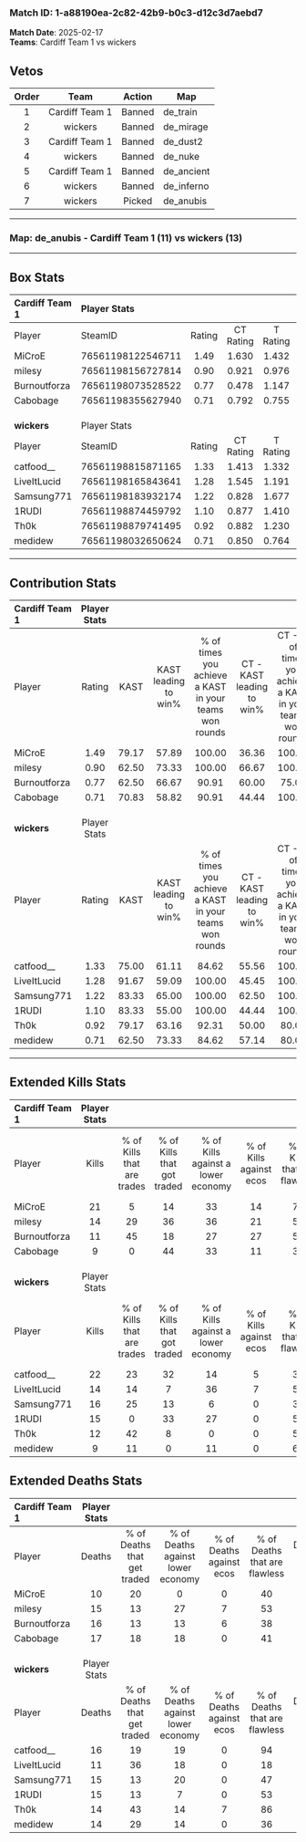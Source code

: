 ### Match ID: 1-a88190ea-2c82-42b9-b0c3-d12c3d7aebd7  
**Match Date**: 2025-02-17  
**Teams**: Cardiff Team 1 vs wickers  

## Vetos  

| Order | Team | Action | Map |
| :---: | :--: | :----: | --- |
| 1 | Cardiff Team 1 | Banned | de_train |
| 2 | wickers | Banned | de_mirage |
| 3 | Cardiff Team 1 | Banned | de_dust2 |
| 4 | wickers | Banned | de_nuke |
| 5 | Cardiff Team 1 | Banned | de_ancient |
| 6 | wickers | Banned | de_inferno |
| 7 | wickers | Picked | de_anubis |

---  

### **Map**: de_anubis - Cardiff Team 1 (11) vs wickers (13)  
---  

## Box Stats  

| **Cardiff Team 1** | Player Stats      |        |           |          |       |      |       |         |        |      |     |
| :- | :- | :-: | :-: | :-: | :-: | :-: | :-: | :-: | :-: | :-: | :-: |
| Player             | SteamID           | Rating | CT Rating | T Rating | KAST  | ADR  | Kills | Assists | Deaths | K/D  | HS% |
| MiCroE             | 76561198122546711 |  1.49  |   1.630   |  1.432   | 79.17 | 92.7 |  21   |    4    |   10   | 2.10 | 47  |
| milesy             | 76561198156727814 |  0.90  |   0.921   |  0.976   | 62.50 | 64.3 |  14   |    2    |   15   | 0.93 | 35  |
| Burnoutforza       | 76561198073528522 |  0.77  |   0.478   |  1.147   | 62.50 | 61.6 |  11   |    3    |   16   | 0.69 | 72  |
| Cabobage           | 76561198355627940 |  0.71  |   0.792   |  0.755   | 70.83 | 51.7 |   9   |    4    |   17   | 0.53 | 44  |
|                    |                   |        |           |          |       |      |       |         |        |      |     |
|                    |                   |        |           |          |       |      |       |         |        |      |     |
|                    |                   |        |           |          |       |      |       |         |        |      |     |
| **wickers**        | Player Stats      |        |           |          |       |      |       |         |        |      |     |
| Player             | SteamID           | Rating | CT Rating | T Rating | KAST  | ADR  | Kills | Assists | Deaths | K/D  | HS% |
| catfood__          | 76561198815871165 |  1.33  |   1.413   |  1.332   | 75.00 | 87.9 |  22   |    0    |   16   | 1.38 | 50  |
| LiveItLucid        | 76561198165843641 |  1.28  |   1.545   |  1.191   | 91.67 | 82.3 |  14   |    6    |   11   | 1.27 | 42  |
| Samsung771         | 76561198183932174 |  1.22  |   0.828   |  1.677   | 83.33 | 88.1 |  16   |    7    |   15   | 1.07 | 50  |
| 1RUDI              | 76561198874459792 |  1.10  |   0.877   |  1.410   | 83.33 | 65.3 |  15   |    3    |   15   | 1.00 | 73  |
| Th0k               | 76561198879741495 |  0.92  |   0.882   |  1.230   | 79.17 | 45.3 |  12   |    4    |   14   | 0.86 | 25  |
| medidew            | 76561198032650624 |  0.71  |   0.850   |  0.764   | 62.50 | 50.4 |   9   |    5    |   14   | 0.64 | 33  |
---  

## Contribution Stats  

| **Cardiff Team 1** | Player Stats |       |                      |                                                        |                           |                                                             |                          |                                                            |
| :- | :-: | :-: | :-: | :-: | :-: | :-: | :-: | :-: |
| Player             |    Rating    | KAST  | KAST leading to win% | % of times you achieve a KAST in your teams won rounds | CT - KAST leading to win% | CT - % of times you achieve a KAST in your teams won rounds | T - KAST leading to win% | T - % of times you achieve a KAST in your teams won rounds |
| MiCroE             |     1.49     | 79.17 |        57.89         |                         100.00                         |           36.36           |                           100.00                            |          87.50           |                           100.00                           |
| milesy             |     0.90     | 62.50 |        73.33         |                         100.00                         |           66.67           |                           100.00                            |          77.78           |                           100.00                           |
| Burnoutforza       |     0.77     | 62.50 |        66.67         |                         90.91                          |           60.00           |                            75.00                            |          70.00           |                           100.00                           |
| Cabobage           |     0.71     | 70.83 |        58.82         |                         90.91                          |           44.44           |                           100.00                            |          75.00           |                           85.71                            |
|                    |              |       |                      |                                                        |                           |                                                             |                          |                                                            |
|                    |              |       |                      |                                                        |                           |                                                             |                          |                                                            |
|                    |              |       |                      |                                                        |                           |                                                             |                          |                                                            |
| **wickers**        | Player Stats |       |                      |                                                        |                           |                                                             |                          |                                                            |
| Player             |    Rating    | KAST  | KAST leading to win% | % of times you achieve a KAST in your teams won rounds | CT - KAST leading to win% | CT - % of times you achieve a KAST in your teams won rounds | T - KAST leading to win% | T - % of times you achieve a KAST in your teams won rounds |
| catfood__          |     1.33     | 75.00 |        61.11         |                         84.62                          |           55.56           |                           100.00                            |          66.67           |                           75.00                            |
| LiveItLucid        |     1.28     | 91.67 |        59.09         |                         100.00                         |           45.45           |                           100.00                            |          72.73           |                           100.00                           |
| Samsung771         |     1.22     | 83.33 |        65.00         |                         100.00                         |           62.50           |                           100.00                            |          66.67           |                           100.00                           |
| 1RUDI              |     1.10     | 83.33 |        55.00         |                         100.00                         |           44.44           |                           100.00                            |          63.64           |                           100.00                           |
| Th0k               |     0.92     | 79.17 |        63.16         |                         92.31                          |           50.00           |                            80.00                            |          72.73           |                           100.00                           |
| medidew            |     0.71     | 62.50 |        73.33         |                         84.62                          |           57.14           |                            80.00                            |          87.50           |                           87.50                            |
---  

## Extended Kills Stats  

| **Cardiff Team 1** | Player Stats |                            |                            |                                    |                         |                              |                                 |                                       |                    |           |
| :- | :-: | :-: | :-: | :-: | :-: | :-: | :-: | :-: | :-: | :-: |
| Player             |    Kills     | % of Kills that are trades | % of Kills that got traded | % of Kills against a lower economy | % of Kills against ecos | % of Kills that are flawless | % of Kills that are close duels | % of Kills that are assisted by flash | Pistol Round Kills | AWP Kills |
| MiCroE             |      21      |             5              |             14             |                 33                 |           14            |              71              |                0                |                   0                   |         5          |     1     |
| milesy             |      14      |             29             |             36             |                 36                 |           21            |              50              |                0                |                   0                   |         0          |     1     |
| Burnoutforza       |      11      |             45             |             18             |                 27                 |           27            |              55              |                0                |                   0                   |         0          |     0     |
| Cabobage           |      9       |             0              |             44             |                 33                 |           11            |              33              |               22                |                   0                   |         0          |     1     |
|                    |              |                            |                            |                                    |                         |                              |                                 |                                       |                    |           |
|                    |              |                            |                            |                                    |                         |                              |                                 |                                       |                    |           |
|                    |              |                            |                            |                                    |                         |                              |                                 |                                       |                    |           |
| **wickers**        | Player Stats |                            |                            |                                    |                         |                              |                                 |                                       |                    |           |
| Player             |    Kills     | % of Kills that are trades | % of Kills that got traded | % of Kills against a lower economy | % of Kills against ecos | % of Kills that are flawless | % of Kills that are close duels | % of Kills that are assisted by flash | Pistol Round Kills | AWP Kills |
| catfood__          |      22      |             23             |             32             |                 14                 |            5            |              32              |               14                |                   0                   |         0          |     1     |
| LiveItLucid        |      14      |             14             |             7              |                 36                 |            7            |              50              |               14                |                   0                   |         0          |     4     |
| Samsung771         |      16      |             25             |             13             |                 6                  |            0            |              38              |                6                |                   0                   |         0          |     4     |
| 1RUDI              |      15      |             0              |             33             |                 27                 |            0            |              53              |               13                |                   7                   |         0          |     2     |
| Th0k               |      12      |             42             |             8              |                 0                  |            0            |              58              |                0                |                   0                   |         0          |     0     |
| medidew            |      9       |             11             |             0              |                 11                 |            0            |              67              |                0                |                   0                   |         0          |     1     |
## Extended Deaths Stats  

| **Cardiff Team 1** | Player Stats |                             |                                   |                          |                               |                            |                           |               |
| :- | :-: | :-: | :-: | :-: | :-: | :-: | :-: | :-: |
| Player             |    Deaths    | % of Deaths that get traded | % of Deaths against lower economy | % of Deaths against ecos | % of Deaths that are flawless | % of Deaths that are close | % of Deaths while blinded | Deaths to AWP |
| MiCroE             |      10      |             20              |                 0                 |            0             |              40               |             0              |             0             |       0       |
| milesy             |      15      |             13              |                27                 |            7             |              53               |             27             |             0             |       0       |
| Burnoutforza       |      16      |             13              |                13                 |            6             |              38               |             0              |             0             |       0       |
| Cabobage           |      17      |             18              |                18                 |            0             |              41               |             6              |             0             |       0       |
|                    |              |                             |                                   |                          |                               |                            |                           |               |
|                    |              |                             |                                   |                          |                               |                            |                           |               |
|                    |              |                             |                                   |                          |                               |                            |                           |               |
| **wickers**        | Player Stats |                             |                                   |                          |                               |                            |                           |               |
| Player             |    Deaths    | % of Deaths that get traded | % of Deaths against lower economy | % of Deaths against ecos | % of Deaths that are flawless | % of Deaths that are close | % of Deaths while blinded | Deaths to AWP |
| catfood__          |      16      |             19              |                19                 |            0             |              94               |             0              |             0             |       1       |
| LiveItLucid        |      11      |             36              |                18                 |            0             |              18               |             18             |             0             |       0       |
| Samsung771         |      15      |             13              |                20                 |            0             |              47               |             13             |             0             |       1       |
| 1RUDI              |      15      |             13              |                 7                 |            0             |              53               |             7              |             0             |       0       |
| Th0k               |      14      |             43              |                14                 |            7             |              86               |             0              |             0             |       1       |
| medidew            |      14      |             29              |                14                 |            0             |              36               |             0              |             7             |       2       |
